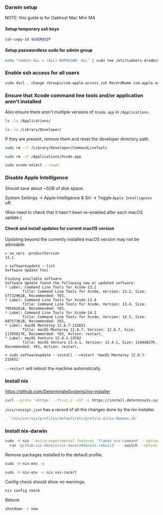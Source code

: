 ### Darwin setup

NOTE: this guide is for Oakhost Mac Mini M4.

#### Setup temporary ssh keys

```sh
ssh-copy-id $USER@$IP
```

#### Setup passwordless sudo for admin group

```sh
echo "%admin ALL = (ALL) NOPASSWD: ALL" | sudo tee /etc/sudoers.d/admin-nopasswd
```

### Enable ssh access for all users

```sh
sudo dscl . change /Groups/com.apple.access_ssh RecordName com.apple.access_ssh com.apple.access_ssh-disabled
```

### Ensure that Xcode command line tools and/or application aren't installed

Also ensure there aren't multiple versions of `Xcode.app` in `/Applications`.

```sh
ls -la /Applications/
```

```sh
ls -la /Library/Developer/
```

If they are present, remove them and reset the developer directory path.

```sh
sudo rm -rf /Library/Developer/CommandLineTools
```

```sh
sudo rm -rf /Applications/Xcode.app
```

```sh
sudo xcode-select --reset
```

### Disable Apple Intelligence

Should save about ~5GB of disk space.

System Settings -> Apple Intelligence & Siri -> Toggle `Apple Intelligence` off.

(Also need to check that it hasn't been re-enabled after each macOS update.)

#### Check and install updates for current macOS version

Updating beyond the currently installed macOS version may not be advisable.

```console
> sw_vers -productVersion
12.1
```

```console
> softwareupdate --list
Software Update Tool

Finding available software
Software Update found the following new or updated software:
* Label: Command Line Tools for Xcode-13.2
        Title: Command Line Tools for Xcode, Version: 13.2, Size: 577329KiB, Recommended: YES,
* Label: Command Line Tools for Xcode-13.4
        Title: Command Line Tools for Xcode, Version: 13.4, Size: 705462KiB, Recommended: YES,
* Label: Command Line Tools for Xcode-14.2
        Title: Command Line Tools for Xcode, Version: 14.2, Size: 687573KiB, Recommended: YES,
* Label: macOS Monterey 12.6.7-21G651
        Title: macOS Monterey 12.6.7, Version: 12.6.7, Size: 11395817K, Recommended: YES, Action: restart,
* Label: macOS Ventura 13.4.1-22F82
        Title: macOS Ventura 13.4.1, Version: 13.4.1, Size: 11494827K, Recommended: YES, Action: restart,
```

```console
> sudo softwareupdate --install --restart 'macOS Monterey 12.6.7-21G651'
```

`--restart` will reboot the machine automatically.

### Install nix

https://github.com/DeterminateSystems/nix-installer

```sh
curl --proto '=https' --tlsv1.2 -sSf -L https://install.determinate.systems/nix | sh -s -- install --no-modify-profile
```

`/nix/receipt.json` has a record of all the changes done by the nix installer.

```sh
. '/nix/var/nix/profiles/default/etc/profile.d/nix-daemon.sh'
```

### Install nix-darwin

```sh
sudo -H nix --extra-experimental-features 'flakes nix-command' --option accept-flake-config true \
  run 'github:nix-darwin/nix-darwin#darwin-rebuild' -- switch --option accept-flake-config true --flake 'github:nix-community/infra#$HOSTNAME'
```

Remove packages installed to the default profile.

```sh
sudo -H nix-env -q
```

```sh
sudo -H nix-env -e nix nss-cacert
```

Config check should show no warnings.

```sh
nix config check
```

Reboot.

```sh
shutdown -r now
```
